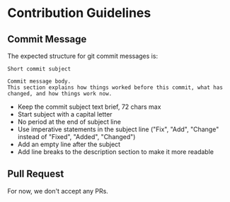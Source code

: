 # Contribution Guidelines

## Commit Message

The expected structure for git commit messages is:

```
Short commit subject

Commit message body.
This section explains how things worked before this commit, what has changed, and how things work now.

```

* Keep the commit subject text brief, 72 chars max
* Start subject with a capital letter
* No period at the end of subject line
* Use imperative statements in the subject line ("Fix", "Add", "Change" instead of "Fixed", "Added", "Changed")
* Add an empty line after the subject
* Add line breaks to the description section to make it more readable


## Pull Request

For now, we don't accept any PRs.
